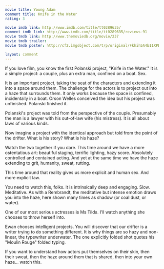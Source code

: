 ```yaml
---
movie title: Young Adam
comment title: Knife in the Water
rating: 3

movie imdb link: http://www.imdb.com/title/tt0289635/
comment imdb link: http://www.imdb.com/title/tt0289635/reviews-91
movie tmdb link: http://www.themoviedb.org/movie/237
movie tmdb trailer: 
movie tmdb poster: http://cf2.imgobject.com/t/p/original/Fkhih5A4b11XPDnmBF0tQA32Iv.jpg

layout: comment
---
```


If you love film, you know the first Polanski project, "Knife in the Water." It is a simple project: a couple, plus an extra man, confined on a boat. Sex.

It is an important project, taking the seat of the characters and extending it into a space around them. The challenge for the actors is to project out into a haze that surrounds them. It only works because the space is confined, incidentally in a boat. Orson Welles conceived the idea but his project was unfinished. Polanski finished it.

Polanski's project was told from the perspective of the couple. Presumably the man is a lawyer with his out-of-law wife (his mistress). It is all about laws of various kinds.

Now imagine a project with the identical approach but told from the point of the drifter. What is his story? What is his haze?

Watch the two together if you dare. This time around we have a more ostentatious art: beautiful staging, terrific lighting, hazy score. Absolutely controlled and contained acting. And yet at the same time we have the haze extending to grit, humanity, sweat, rutting.

This time around that reality gives us more explicit and human sex. And more explicit law.

You need to watch this, folks. It is intrinsically deep and engaging. Slow. Meditative. As with a Rembrandt, the meditative but intense emotion draws you into the haze, here shown many times as shadow (or coal dust, or water).

One of our most serious actresses is Ms Tilda. I'll watch anything she chooses to throw herself into.

Ewan chooses intelligent projects. You will discover that our drifter is a writer trying to do something different. It is why things are so hazy and non-linear, the typewriter underwater. The one explicitly folded shot quotes his "Moulin Rouge" folded typing.

If you want to understand how actors put themselves on their skin, then their sweat, then the haze around them that is shared, then into your own haze... watch this.